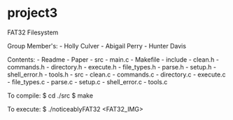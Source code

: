 # project3
FAT32 Filesystem

Group Member's:
	- Holly Culver
	- Abigail Perry
	- Hunter Davis

Contents:
	- Readme
	- Paper
	- src
		- main.c
		- Makefile
		- include
			- clean.h
			- commands.h
			- directory.h
			- execute.h
			- file_types.h
			- parse.h
			- setup.h
			- shell_error.h
			- tools.h
		- src
			- clean.c
			- commands.c
			- directory.c
			- execute.c
			- file_types.c
			- parse.c
			- setup.c
			- shell_error.c
			- tools.c

To compile:
	$ cd ./src
	$ make

To execute:
	$ ./noticeablyFAT32 <FAT32_IMG>
